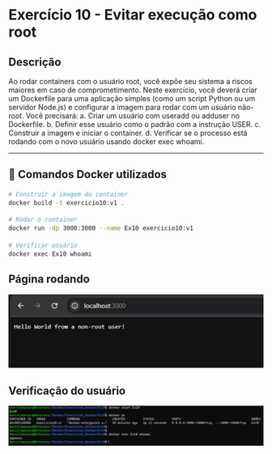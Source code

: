 # Exercício 10 - Evitar execução como root

## Descrição 
Ao rodar containers com o usuário root, você expõe seu sistema a riscos maiores em caso de comprometimento. Neste exercício, você deverá criar um Dockerfile para uma aplicação simples (como um script Python ou um servidor Node.js) e configurar a imagem para rodar com um usuário não-root.
 Você precisará:
a.	Criar um usuário com useradd ou adduser no Dockerfile.
b.	Definir esse usuário como o padrão com a instrução USER.
c.	Construir a imagem e iniciar o container.
d.	Verificar se o processo está rodando com o novo usuário usando docker exec whoami.


---

## 🐳 Comandos Docker utilizados
```bash
# Construir a imagem do container
docker build -t exercicio10:v1 .

# Rodar o container
docker run -dp 3000:3000 --name Ex10 exercicio10:v1

# Verificar usuário
docker exec Ex10 whoami
```

## Página rodando
![pagina-rodando](https://raw.githubusercontent.com/ManaraMarcelo/Aprendizado_Docker/refs/heads/main/Ex10/images/pagina-rodando.png)

## Verificação do usuário
![verificacao-usuario](https://raw.githubusercontent.com/ManaraMarcelo/Aprendizado_Docker/refs/heads/main/Ex10/images/verificando-usuario.png)